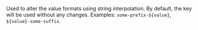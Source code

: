 Used to alter the value formats using string interpolation. By default, the key will be used without any changes. Examples: `some-prefix-${value}`, `${value}-some-suffix`.